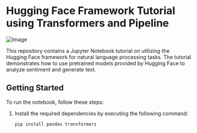 # Hugging Face Framework Tutorial using Transformers and Pipeline

![Image](https://www.google.com/imgres?q=hugging%20face%20image&imgurl=https%3A%2F%2Fhuggingface.co%2Fdatasets%2Fhuggingface%2Fbrand-assets%2Fresolve%2Fmain%2Fhf-logo-with-title.png&imgrefurl=https%3A%2F%2Fhuggingface.co%2Fbrand&docid=nx6Cu8vGYQq2aM&tbnid=YV6oaniLN0KH_M&vet=12ahUKEwjF-9SGhKyFAxV2xDgGHdIjDsYQM3oECBgQAA..i&w=1926&h=512&hcb=2&ved=2ahUKEwjF-9SGhKyFAxV2xDgGHdIjDsYQM3oECBgQAA)

This repository contains a Jupyter Notebook tutorial on utilizing the Hugging Face framework for natural language processing tasks. The tutorial demonstrates how to use pretrained models provided by Hugging Face to analyze sentiment and generate text.

## Getting Started

To run the notebook, follow these steps:

1. Install the required dependencies by executing the following command:
   ```bash
   pip install pandas transformers
